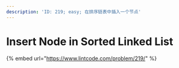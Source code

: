```yaml
---
description: 'ID: 219; easy; 在排序链表中插入一个节点'
---
```


# Insert Node in Sorted Linked List

{% embed url="https://www.lintcode.com/problem/219/" %}



